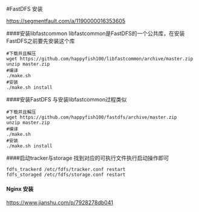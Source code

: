 #FastDFS 安装

https://segmentfault.com/a/1190000016353605

####安装libfastcommon
libfastcommon是FastDFS的一个公共库，在安装FastDFS之前要先安装这个库
~~~
#下载并且解压
wget https://github.com/happyfish100/libfastcommon/archive/master.zip
unzip master.zip
#编译
./make.sh
#安装 
./make.sh install
~~~


####安装FastDFS
与安装libfastcommon过程类似
~~~
#下载并且解压
wget https://github.com/happyfish100/fastdfs/archive/master.zip
unzip master.zip
#编译
./make.sh
#安装 
./make.sh install
~~~

####启动tracker与storage
找到对应的可执行文件执行启动操作即可
~~~
fdfs_trackerd /etc/fdfs/tracker.conf restart
fdfs_storaged /etc/fdfs/storage.conf restart
~~~


#### Nginx 安装
https://www.jianshu.com/p/7928278db041

